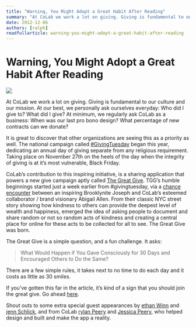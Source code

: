 ```yaml
---
title: "Warning, You Might Adopt a Great Habit After Reading"
summary: "At CoLab we work a lot on giving. Giving is fundamental to our culture and our mission. At our best, we personally ask ourselves everyday: Who did I give to? What did I give? At minimum, we regularly ask CoLab as a business: When was our last pro bono design? What percentage of new contracts can we donate?"
date: 2012-12-06
authors: [ralph]
readfullarticle: warning-you-might-adopt-a-great-habit-after-reading
---
```


# Warning, You Might Adopt a Great Habit After Reading

<a href="http://greatgive.us/"><img src="/assets/img/blog/2012-12-06.png" class="center-element"></a>

At CoLab we work a lot on giving. Giving is fundamental to our culture and our mission.  At our best, we personally ask ourselves everyday:  Who did I give to? What did I give? At minimum, we regularly ask CoLab as a business: When was our last pro bono design? What percentage of new contracts can we donate?

It is great to discover that other organizations are seeing this as a priority as well. The national campaign called [#GivingTuesday](http://blogs.hbr.org/cs/2012/11/marketing_without_a_master.html) began this year, dedicating an annual day of giving separate from any religious requirement. Taking place on November 27th on the heels of the day when the integrity of giving is at it’s most vulnerable, Black Friday.

CoLab’s contribution to this inspiring initiative, is a sharing application that powers a new give campaign aptly called [The Great Give](http://greatgive.us/). TGG’s humble beginnings started just a week earlier from #givingtuesday, via a [chance encounter](http://abstractionsnyc.wordpress.com/2012/11/21/what-happened-this-morning/) between an inspiring Brooklynite Joseph and CoLab’s esteemed collaborator / brand visionary Abigail Allen. From their classic NYC street story showing how kindness to others can provide the deepest level of wealth and happiness,  emerged the idea of asking people to document and share random or not so random acts of kindness and creating a central place for online for these acts to be collected for all to see. The Great Give was born.

The Great Give is a simple question, and a fun challenge. It asks:

> What Would Happen if You Gave Consciously for 30 Days and Encouraged Others to Do the Same?

There are a few simple rules, it takes next to no time to do each day and it costs as little as 30 smiles.

If you’ve gotten this far in the article, it’s kind of a sign that you should join the great give. Go ahead [here](http://greatgive.us/).

Shout outs to some extra special guest appearances by [ethan Winn](http://colab.coop/team) and [jenn Schlick](http://colab.coop/team), and from CoLab [rylan Peery](http://colab.coop/team) and [Jessica Peery](http://colab.coop/team), who helped design and built and make the app a reality.

